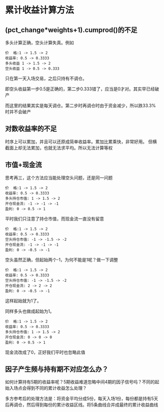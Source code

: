 # 累计收益计算方法

## (pct_change*weights+1).cumprod()的不足

多头计算正确，空头计算失真。例如

```text
价  格:1 -> 1.5 -> 2
收益率: 0.5 -> 0.3333
多头收益 1 -> 1.5 -> 2
空头收益 1 -> 0.5 -> 0.333
```

只在第一天入场交易，之后只持有不调仓。

即空头收益第一步0.5是正确的，第二步0.333错了，应当是0才对。其实早已经破产

而这里的结果其实是每天调仓。第二步时再调仓时由于资金减少，所以跌33.3%时并不会破产

## 对数收益率的不足

时序上可以累加，并且可以还原成简单收益率。累加比累乘快，非常好用。
但横截面上却无法累加，也就无法求平均。所以无法计算等权

## 市值+现金流

思考再三，这个方法应当能处理空头问题，还是同一问题

```text
价  格:1 -> 1.5 -> 2
收益率: 0.5 -> 0.3333
多头持仓市值: 1 -> 1.5 -> 2
开仓现金流: -1 -> -1 -> -1
盈利: 0 -> 0.5 -> 1
```

平时我们只注意了持仓市值，而现金流一直没有留意

```text
价  格:1 -> 1.5 -> 2
收益率: 0.5 -> 0.3333
空头持仓市值: -1 -> -1.5 -> -2
开仓现金流: -1 -> -1 -> -1
盈利: 0 -> -0.5 -> -1
```

空头虽然正确，但起始两个-1，为何不能是1呢？做一下调整

```text
价  格:1 -> 1.5 -> 2
收益率: 0.5 -> 0.3333
空头持仓市值: -1 -> -1.5 -> -2
开仓现金流: 2 -> 2 -> 2
盈利: 0 -> -0.5 -> -1
```

这样起始就为1了。

同样多头也做成起始为1。

```text
价  格:1 -> 1.5 -> 2
收益率: 0.5 -> 0.3333
多头持仓市值: 1 -> 1.5 -> 2
开仓现金流: 0 -> 0 -> 0
盈利: 0 -> 0.5 -> 1
```

现金流改成了0，正好我们平时也忽略此值

## 因子产生频与持有期不对应怎么办？

如何计算持有5期的收益率呢？5期收益难道忽略中间4期的因子信号吗？不同的起始入场点会得到不同的累计收益怎么处理？

多方参考后的处理方法是：将资金平均分成5份，每天入场1份，每份都是持有5天后再调仓，然后得到每份的累计收益区线。将5条曲线合并成最终的累计收益曲线